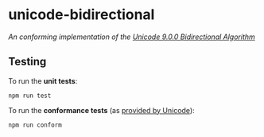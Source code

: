 # unicode-bidirectional

*An conforming implementation of the [Unicode 9.0.0 Bidirectional Algorithm](http://www.unicode.org/reports/tr9/)*


## Testing

To run the **unit tests**:
```
npm run test
```

To run the **conformance tests** (as [provided by Unicode](http://unicode.org/reports/tr9/#Bidi_Conformance_Testing)):
```
npm run conform
```
